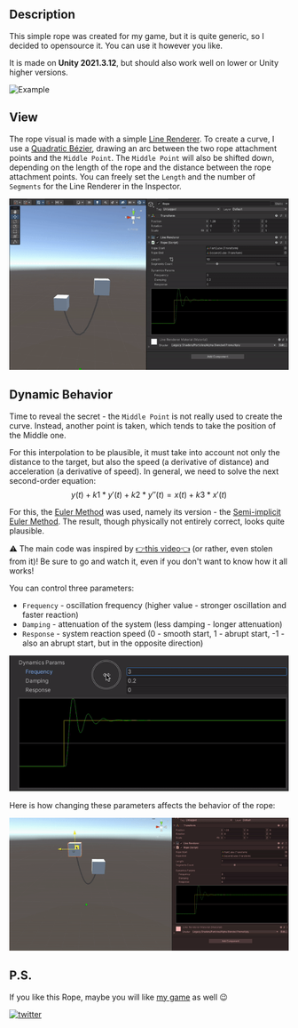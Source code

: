 ## Description

This simple rope was created for my game, but it is quite generic, so I decided to opensource it. You can use it however you like.

It is made on **Unity 2021.3.12**, but should also work well on lower or Unity higher versions.

![Example](Doc/Preview.gif)

## View

The rope visual is made with a simple [Line Renderer](https://docs.unity3d.com/Manual/class-LineRenderer.html).
To create a curve, I use a [Quadratic Bézier](https://en.wikipedia.org/wiki/B%C3%A9zier_curve), drawing an arc between the two rope attachment points and the `Middle Point`. The `Middle Point` will also be shifted down, depending on the length of the rope and the distance between the rope attachment points. You can freely set the `Length` and the number of `Segments` for the Line Renderer in the Inspector.

![Example](Doc/ViewParams.gif)

## Dynamic Behavior

Time to reveal the secret - the `Middle Point` is not really used to create the curve. Instead, another point is taken, which tends to take the position of the Middle one.

For this interpolation to be plausible, it must take into account not only the distance to the target, but also the speed (a derivative of distance) and acceleration (a derivative of speed). In general, we need to solve the next second-order equation:
$$y(t) + k1 * y'(t) + k2 * y''(t) = x(t) + k3 * x'(t)$$

For this, the [Euler Method](https://en.wikipedia.org/wiki/Euler_method) was used, namely its version - the [Semi-implicit Euler Method](https://en.wikipedia.org/wiki/Semi-implicit_Euler_method). The result, though physically not entirely correct, looks quite plausible.


⚠️ The main code was inspired by [👉this video👈](https://www.youtube.com/watch?v=KPoeNZZ6H4s) (or rather, even stolen from it)! Be sure to go and watch it, even if you don't want to know how it all works!

You can control three parameters:
- `Frequency` - oscillation frequency (higher value - stronger oscillation and faster reaction)
- `Damping` - attenuation of the system (less damping - longer attenuation)
- `Response` - system reaction speed (0 - smooth start, 1 - abrupt start, -1 - also an abrupt start, but in the opposite direction)

![Example](Doc/DynamicsParamsGraph.gif)

Here is how changing these parameters affects the behavior of the rope:

![Example](Doc/DynamicsParamsExample.gif)


## P.S.

If you like this Rope, maybe you will like [my game](https://store.steampowered.com/app/1266210/Through_the_Nightmares/) as well 😉

[![twitter](https://github.com/shikhar1020jais1/Git-Social/blob/master/Icons/Twitter1.png (Twitter))][1]

[1]: https://twitter.com/kovnirdev
